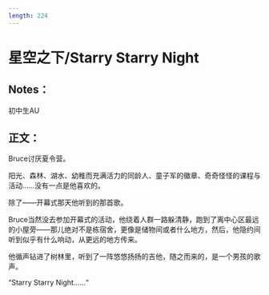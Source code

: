 ```yaml
---
length: 224
---
```


# 星空之下/Starry Starry Night

## Notes：

初中生AU

## 正文：

Bruce讨厌夏令营。

阳光、森林、湖水、幼稚而充满活力的同龄人、童子军的徽章、奇奇怪怪的课程与活动……没有一点是他喜欢的。

除了——开幕式那天他听到的那首歌。

Bruce当然没去参加开幕式的活动，他绕着人群一路躲清静，跑到了离中心区最远的小屋旁——那儿绝对不是栋宿舍，更像是储物间或者什么地方，然后，他隐约间听到似乎有什么响动，从更远的地方传来。

他循声钻进了树林里，听到了一阵悠悠扬扬的吉他，随之而来的，是一个男孩的歌声。

“Starry Starry Night……“
